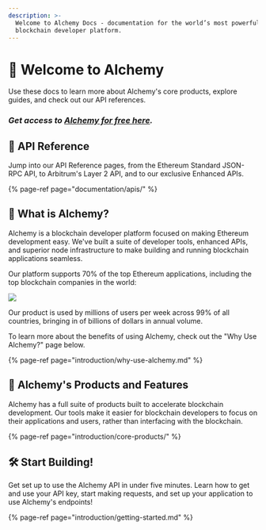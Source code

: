 ```yaml
---
description: >-
  Welcome to Alchemy Docs - documentation for the world’s most powerful
  blockchain developer platform.
---
```


# 👋 Welcome to Alchemy

Use these docs to learn more about Alchemy's core products, explore guides, and check out our API references.

### _Get access to_ [_Alchemy for free here_](https://alchemy.com/?r=e68b2f77-7fc7-4ef7-8e9c-cdfea869b9b5)_._

## 📖 API Reference

Jump into our API Reference pages, from the Ethereum Standard JSON-RPC API, to Arbitrum's Layer 2 API, and to our exclusive Enhanced APIs.

{% page-ref page="documentation/apis/" %}

## 🤷 What is Alchemy?

Alchemy is a blockchain developer platform focused on making Ethereum development easy. We've built a suite of developer tools, enhanced APIs, and superior node infrastructure to make building and running blockchain applications seamless.

Our platform supports 70% of the top Ethereum applications, including the top blockchain companies in the world:

![](.gitbook/assets/screen-shot-2020-07-21-at-1.53.00-pm.png)

Our product is used by millions of users per week across 99% of all countries, bringing in of billions of dollars in annual volume.

To learn more about the benefits of using Alchemy, check out the "Why Use Alchemy?" page below.

{% page-ref page="introduction/why-use-alchemy.md" %}

## 🎁 Alchemy's Products and Features

Alchemy has a full suite of products built to accelerate blockchain development. Our tools make it easier for blockchain developers to focus on their applications and users, rather than interfacing with the blockchain.

{% page-ref page="introduction/core-products/" %}

## 🛠 Start Building!

Get set up to use the Alchemy API in under five minutes. Learn how to get and use your API key, start making requests, and set up your application to use Alchemy's endpoints!

{% page-ref page="introduction/getting-started.md" %}

